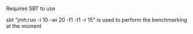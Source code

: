Requires SBT to use

sbt "jmh:run -i 10 -wi 20 -f1 -t1 -r 15" is used to perform the benchmarking at the moment
